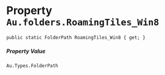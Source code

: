 # Property `Au.folders.RoamingTiles_Win8`

```
public static FolderPath RoamingTiles_Win8 { get; }
```

##### Property Value

`Au.Types.FolderPath`